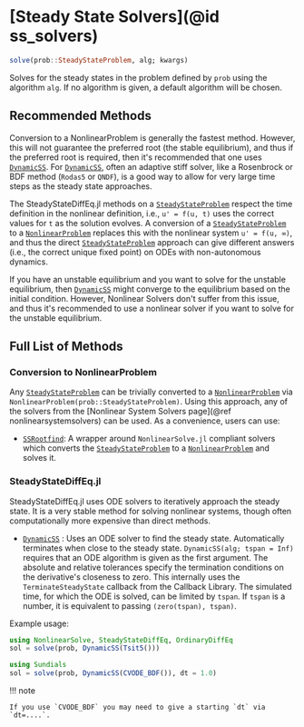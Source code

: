 # [Steady State Solvers](@id ss_solvers)

```julia
solve(prob::SteadyStateProblem, alg; kwargs)
```

Solves for the steady states in the problem defined by `prob` using the algorithm `alg`. If
no algorithm is given, a default algorithm will be chosen.

## Recommended Methods

Conversion to a NonlinearProblem is generally the fastest method. However, this will not
guarantee the preferred root (the stable equilibrium), and thus if the preferred root is
required, then it's recommended that one uses [`DynamicSS`](@ref). For [`DynamicSS`](@ref),
often an adaptive stiff solver, like a Rosenbrock or BDF method (`Rodas5` or `QNDF`), is a
good way to allow for very large time steps as the steady state approaches.

The SteadyStateDiffEq.jl methods on a [`SteadyStateProblem`](@ref) respect the time
definition in the nonlinear definition, i.e., `u' = f(u, t)` uses the correct values for
`t` as the solution evolves. A conversion of a [`SteadyStateProblem`](@ref) to a
[`NonlinearProblem`](@ref) replaces this with the nonlinear system `u' = f(u, ∞)`, and thus
the direct [`SteadyStateProblem`](@ref) approach can give different answers (i.e., the
correct unique fixed point) on ODEs with non-autonomous dynamics.

If you have an unstable equilibrium and you want to solve for the unstable equilibrium,
then [`DynamicSS`](@ref) might converge to the equilibrium based on the initial condition.
However, Nonlinear Solvers don't suffer from this issue, and thus it's recommended to
use a nonlinear solver if you want to solve for the unstable equilibrium.

## Full List of Methods

### Conversion to NonlinearProblem

Any [`SteadyStateProblem`](@ref) can be trivially converted to a [`NonlinearProblem`](@ref)
via `NonlinearProblem(prob::SteadyStateProblem)`. Using this approach, any of the solvers
from the [Nonlinear System Solvers page](@ref nonlinearsystemsolvers) can be used. As a
convenience, users can use:

  - [`SSRootfind`](@ref): A wrapper around `NonlinearSolve.jl` compliant solvers which
    converts the [`SteadyStateProblem`](@ref) to a [`NonlinearProblem`](@ref) and solves it.

### SteadyStateDiffEq.jl

SteadyStateDiffEq.jl uses ODE solvers to iteratively approach the steady state. It is a
very stable method for solving nonlinear systems,
though often computationally more expensive than direct methods.

  - [`DynamicSS`](@ref) : Uses an ODE solver to find the steady state. Automatically
    terminates when close to the steady state. `DynamicSS(alg; tspan = Inf)` requires that
    an ODE algorithm is given as the first argument. The absolute and relative tolerances
    specify the termination conditions on the derivative's closeness to zero. This
    internally uses the `TerminateSteadyState` callback from the Callback Library. The
    simulated time, for which the ODE is solved, can be limited by `tspan`.  If `tspan` is a
    number, it is equivalent to passing `(zero(tspan), tspan)`.

Example usage:

```julia
using NonlinearSolve, SteadyStateDiffEq, OrdinaryDiffEq
sol = solve(prob, DynamicSS(Tsit5()))

using Sundials
sol = solve(prob, DynamicSS(CVODE_BDF()), dt = 1.0)
```

!!! note
    
    If you use `CVODE_BDF` you may need to give a starting `dt` via `dt=....`.
